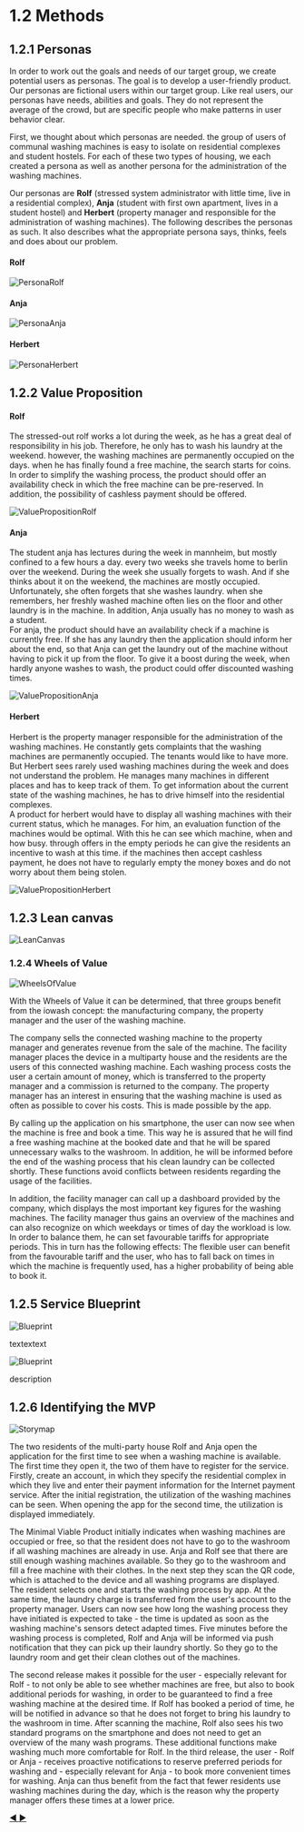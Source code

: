 # 1.2 Methods
## 1.2.1 Personas

In order to work out the goals and needs of our target group, we create potential users as personas. The goal is to develop a user-friendly product. Our personas are fictional users within our target group. Like real users, our personas have needs, abilities and goals. They do not represent the average of the crowd, but are specific people who make patterns in user behavior clear.

First, we thought about which personas are needed. the group of users of communal washing machines is easy to isolate on residential complexes and student hostels.
For each of these two types of housing, we each created a persona as well as another persona for the administration of the washing machines.

Our personas are <b>Rolf</b> (stressed system administrator with little time, live in a residential complex), <b>Anja</b> (student with first own apartment, lives in a student hostel) and <b>Herbert</b> (property manager and responsible for the administration of washing machines).
The following describes the personas as such. It also describes what the appropriate persona says, thinks, feels and does about our problem.

#### Rolf

![PersonaRolf](../resources/persona_rolf.png)

#### Anja

![PersonaAnja](../resources/persona_anja.png)

#### Herbert

![PersonaHerbert](../resources/persona_herbert.png)



## 1.2.2 Value Proposition

#### Rolf

The stressed-out rolf works a lot during the week, as he has a great deal of responsibility in his job. Therefore, he only has to wash his laundry at the weekend. however, the washing machines are permanently occupied on the days. when he has finally found a free machine, the search starts for coins. <br>
In order to simplify the washing process, the product should offer an availability check in which the free machine can be pre-reserved. In addition, the possibility of cashless payment should be offered.

![ValuePropositionRolf](../resources/value_proposition_rolf.png)

#### Anja

The student anja has lectures during the week in mannheim, but mostly confined to a few hours a day. every two weeks she travels home to berlin over the weekend. During the week she usually forgets to wash. And if she thinks about it on the weekend, the machines are mostly occupied. Unfortunately, she often forgets that she washes laundry. when she remembers, her freshly washed machine often lies on the floor and other laundry is in the machine. In addition, Anja usually has no money to wash as a student.<br>
For anja, the product should have an availability check if a machine is currently free. If she has any laundry then the application should inform her about the end, so that Anja can get the laundry out of the machine without having to pick it up from the floor. To give it a boost during the week, when hardly anyone washes to wash, the product could offer discounted washing times.

![ValuePropositionAnja](../resources/value_proposition_anja.png)

#### Herbert

Herbert is the property manager responsible for the administration of the washing machines. He constantly gets complaints that the washing machines are permanently occupied. The tenants would like to have more. But Herbert sees rarely used washing machines during the week and does not understand the problem. He manages many machines in different places and has to keep track of them. To get information about the current state of the washing machines, he has to drive himself into the residential complexes. <br>
A product for herbert would have to display all washing machines with their current status, which he manages. For him, an evaluation function of the machines would be optimal. With this he can see which machine, when and how busy. through offers in the empty periods he can give the residents an incentive to wash at this time. if the machines then accept cashless payment, he does not have to regularly empty the money boxes and do not worry about them being stolen.

![ValuePropositionHerbert](../resources/value_proposition_herbert.png)


## 1.2.3 Lean canvas

![LeanCanvas](../resources/lean_canvas.png)

### 1.2.4 Wheels of Value
![WheelsOfValue](../resources/wheels_of_value_english.png)

With the Wheels of Value it can be determined, that three groups benefit from the iowash concept: the manufacturing company, the property manager and the user of the washing machine.

The company sells the connected washing machine to the property manager and generates revenue from the sale of the machine. The facility manager places the device in a multiparty house and the residents are the users of this connected washing machine. Each washing process costs the user a certain amount of money, which is transferred to the property manager and a commission is returned to the company. The property manager has an interest in ensuring that the washing machine is used as often as possible to cover his costs. This is made possible by the app.

By calling up the application on his smartphone, the user can now see when the machine is free and book a time. This way he is assured that he will find a free washing machine at the booked date and that he will be spared unnecessary walks to the washroom. In addition, he will be informed before the end of the washing process that his clean laundry can be collected shortly. These functions avoid conflicts between residents regarding the usage of the facilities.

In addition, the facility manager can call up a dashboard provided by the company, which displays the most important key figures for the washing machines. The facility manager thus gains an overview of the machines and can also recognize on which weekdays or times of day the workload is low. In order to balance them, he can set favourable tariffs for appropriate periods. This in turn has the following effects: The flexible user can benefit from the favourable tariff and the user, who has to fall back on times in which the machine is frequently used, has a higher probability of being able to book it.

## 1.2.5 Service Blueprint

![Blueprint](../resources/blueprint_before_unhappy.jpg)

textextext

![Blueprint](../resources/blueprint_english_iowash_happy.PNG)

description

## 1.2.6 Identifying the MVP

![Storymap](../resources/storymap.png)

The two residents of the multi-party house Rolf and Anja open the application for the first time to see when a washing machine is available. The first time they open it, the two of them have to register for the service. Firstly, create an account, in which they specify the residential complex in which they live and enter their payment information for the Internet payment service.
After the initial registration, the utilization of the washing machines can be seen. When opening the app for the second time, the utilization is displayed immediately.


The Minimal Viable Product initially indicates when washing machines are occupied or free, so that the resident does not have to go to the washroom if all washing machines are already in use. Anja and Rolf see that there are still enough washing machines available. So they go to the washroom and fill a free machine with their clothes. In the next step they scan the QR code, which is attached to the device and all washing programs are displayed. The resident selects one and starts the washing process by app. At the same time, the laundry charge is transferred from the user's account to the property manager. Users can now see how long the washing process they have initiated is expected to take - the time is updated as soon as the washing machine's sensors detect adapted times. Five minutes before the washing process is completed, Rolf and Anja will be informed via push notification that they can pick up their laundry shortly. So they go to the laundry room and get their clean clothes out of the machines.

The second release makes it possible for the user - especially relevant for Rolf - to not only be able to see whether machines are free, but also to book additional periods for washing, in order to be guaranteed to find a free washing machine at the desired time. If Rolf has booked a period of time, he will be notified in advance so that he does not forget to bring his laundry to the washroom in time. After scanning the machine, Rolf also sees his two standard programs on the smartphone and does not need to get an overview of the many wash programs. These additional functions make washing much more comfortable for Rolf.
In the third release, the user - Rolf or Anja - receives proactive notifications to reserve preferred periods for washing and - especially relevant for Anja - to book more convenient times for washing. Anja can thus benefit from the fact that fewer residents use washing machines during the day, which is the reason why the property manager offers these times at a lower price.

[:arrow_backward: ](https://github.com/hhzsmartlab/iowash/blob/master/01_Co-Creation/1.1_Team.md)[:arrow_forward: ](https://github.com/hhzsmartlab/iowash/blob/master/02_Exploration/2.1_System%20Architecture.md)
